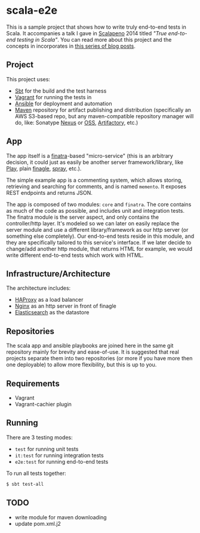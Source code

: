 # scala-e2e

This is a sample project that shows how to write truly end-to-end tests in Scala. It accompanies a talk I gave in [Scalapeno](http://www.scalapeno.org.il/) 2014 titled *"True end-to-end testing in Scala"*. You can read more about this project and the concepts in incorporates in [this series of blog posts](http://orrsella.com).

## Project

This project uses:

* [Sbt](http://www.scala-sbt.org/) for the build and the test harness
* [Vagrant](http://www.vagrantup.com/) for running the tests in
* [Ansible](http://www.ansible.com/) for deployment and automation
* [Maven](http://maven.apache.org/) repository for artifact publishing and distribution (specifically an AWS S3-based repo, but any maven-compatible repository manager will do, like: Sonatype [Nexus](http://www.sonatype.org/nexus/) or [OSS](https://oss.sonatype.org/), [Artifactory](http://www.jfrog.com/home/v_artifactory_opensource_overview), etc.)

## App

The app itself is a [finatra](http://finatra.info/)-based "micro-service" (this is an arbitrary decision, it could just as easily be another server framework/library, like [Play](https://playframework.com/), plain [finagle](https://twitter.github.io/finagle/), [spray](http://spray.io/), etc.).

The simple example app is a commenting system, which allows storing, retrieving and searching for comments, and is named `memento`. It exposes REST endpoints and returns JSON.

The app is composed of two modules: `core` and `finatra`. The core contains as much of the code as possible, and includes unit and integration tests. The finatra module is the server aspect, and only contains the controller/http layer. It's modeled so we can later on easily replace the server module and use a different library/framework as our http server (or something else completely). Our end-to-end tests reside in this module, and they are specifically tailored to this service's interface. If we later decide to change/add another http module, that returns HTML for example, we would write different end-to-end tests which work with HTML.

## Infrastructure/Architecture

The architecture includes:

* [HAProxy](http://www.haproxy.org/) as a load balancer
* [Nginx](http://nginx.org/) as an http server in front of finagle
* [Elasticsearch](http://www.elasticsearch.org/) as the datastore

## Repositories

The scala app and ansible playbooks are joined here in the same git repository mainly for brevity and ease-of-use. It is suggested that real projects separate them into two repositories (or more if you have more then one deployable) to allow more flexibility, but this is up to you.

## Requirements

* Vagrant
* Vagrant-cachier plugin

## Running

There are 3 testing modes:

* `test` for running unit tests
* `it:test` for running integration tests
* `e2e:test` for running end-to-end tests

To run all tests together:

```bash
$ sbt test-all
```

## TODO

- write module for maven downloading
- update pom.xml.j2
